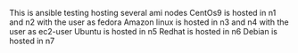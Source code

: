 This is ansible testing hosting several ami nodes
CentOs9 is hosted in n1 and n2 with the user as fedora
Amazon linux is hosted in n3 and n4 with the user as ec2-user
Ubuntu is hosted in n5
Redhat is hosted in n6
Debian is hosted in n7
